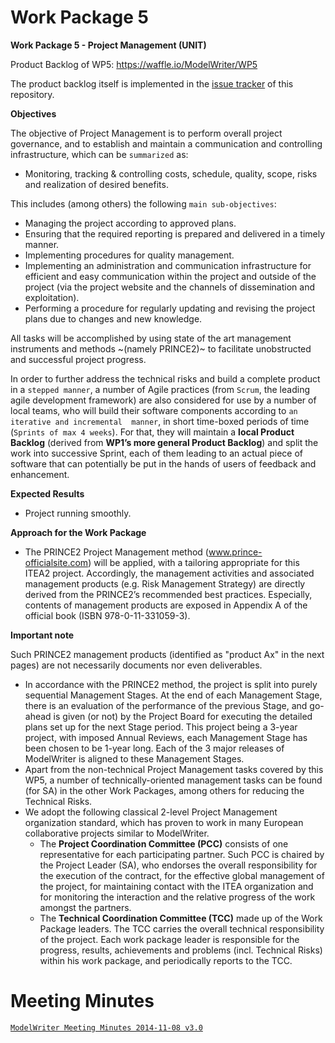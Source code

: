 Work Package 5
===
**Work Package 5 - Project Management (UNIT)**

Product Backlog of WP5: https://waffle.io/ModelWriter/WP5

The product backlog itself is implemented in the [issue tracker](https://github.com/modelwriter/wp5/issues) of this repository.

**Objectives**

The objective of Project Management is to perform overall project governance, and to establish and maintain a communication and controlling infrastructure, which can be `summarized` as:

* Monitoring, tracking & controlling costs, schedule, quality, scope, risks and realization of desired benefits.

This includes (among others) the following `main sub-objectives`:

* Managing the project according to approved plans.
* Ensuring that the required reporting is prepared and delivered in a timely manner.
* Implementing procedures for quality management.
* Implementing an administration and communication infrastructure for efficient and easy communication within the project and outside of the project (via the project website and the channels of dissemination and exploitation).
* Performing a procedure for regularly updating and revising the project plans due to changes and new knowledge.

All tasks will be accomplished by using state of the art management instruments and methods ~(namely PRINCE2)~ to facilitate unobstructed and successful project progress.

In order to further address the technical risks and build a complete product in a `stepped manner`, a number of Agile practices (from `Scrum`, the leading agile development framework) are also considered for use by a number of local teams, who will build their software components according to `an iterative and incremental  manner`, in short time-boxed periods of time (`Sprints of max 4 weeks`). For that, they will maintain a **local Product Backlog** (derived from **WP1’s more general Product Backlog**) and split the work into successive Sprint, each of them leading to an actual piece of software that can potentially be put in the hands of users of feedback and enhancement.
 
**Expected Results**
* Project running smoothly.

**Approach for the Work Package**

* The PRINCE2 Project Management method (www.prince-officialsite.com) will be applied, with a tailoring appropriate for this ITEA2 project. Accordingly, the management activities and associated management products (e.g. Risk Management Strategy) are directly derived from the PRINCE2’s recommended best practices. Especially, contents of management products are exposed in Appendix A of the official book (ISBN 978-0-11-331059-3).

**Important note**

Such PRINCE2 management products (identified as "product Ax" in the next pages) are not necessarily documents nor even deliverables.

* In accordance with the PRINCE2 method, the project is split into purely sequential Management Stages. At the end of each Management Stage, there is an evaluation of the performance of the previous Stage, and go-ahead is given (or not) by the Project Board for executing the detailed plans set up for the next Stage period. This project being a 3-year project, with imposed Annual Reviews, each Management Stage has been chosen to be 1-year long. Each of the 3 major releases of ModelWriter is aligned to these Management Stages.
* Apart from the non-technical Project Management tasks covered by this WP5, a number of technically-oriented management tasks can be found (for SA) in the other Work Packages, among others for reducing the Technical Risks.
* We adopt the following classical 2-level Project Management organization standard, which has proven to work in many European collaborative projects similar to ModelWriter.
    * The **Project Coordination Committee (PCC)** consists of one representative for each participating partner. Such PCC is chaired by the Project Leader (SA), who endorses the overall responsibility for the execution of the contract, for the effective global management of the project, for maintaining contact with the ITEA organization and for monitoring the interaction and the relative progress of the work amongst the partners.
    * The **Technical Coordination Committee (TCC)** made up of the Work Package leaders. The TCC carries the overall technical responsibility of the project. Each work package leader is responsible for the progress, results, achievements and problems (incl. Technical Risks) within his work package, and periodically reports to the TCC. 

# Meeting Minutes

[`ModelWriter Meeting Minutes 2014-11-08 v3.0`](https://docs.google.com/a/unitbilisim.com/document/d/1qWxUmuXvgJgKD2eGShgbYlvu_lAHxzqT9o7jkCC-ATY/)
